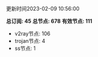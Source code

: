 更新时间2023-02-09 10:56:00

**总订阅: 45**
**总节点: 678**
**有效节点: 111**
- v2ray节点: 106
- trojan节点: 4
- ss节点: 1
